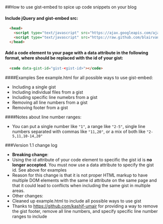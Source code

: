 ##How to use gist-embed to spice up code snippets on your blog

#### Include jQuery and gist-embed src:

```html
  <head>
    <script type="text/javascript" src="https://ajax.googleapis.com/ajax/libs/jquery/1.9.1/jquery.min.js"></script>
    <script type="text/javascript" src="https://raw.github.com/blairvanderhoof/gist-embed/master/gist-embed.js"></script>
  </head>
```

#### Add a code element to your page with a data attribute in the following format, where <gist-id> should be replaced with the id of your gist:

```html
  <code data-gist-id="gist-<gist-id>"></code>
```

####Examples
See example.html for all possible ways to use gist-embed:
* Including a single gist
* Including individual files from a gist
* Including specific line numebrs from a gist
* Removing all line numbers from a gist
* Removing footer from a gist

####Notes about line number ranges:
* You can put a single number like `"1"`, a range like `"2-5"`, single line numbers separated with commas like `"11,20"`, or a mix of both like `"2-5,11,10-14,20"`

###Version 1.1 change log
* **Breaking change**:
 * Using the id attribute of your code element to specific the gist id is **no longer accepted**.  You must now use a data attribute to specify the gist id.  See above for examples
  * Reason for this change is that it is not proper HTML markup to have multiple DOM elements with the same id attribute on the same page and that it could lead to conflicts when including the same gist in multiple areas.
* Other changes:
 * Cleaned up example.html to include all possible ways to use gist
 * Thanks to https://github.com/kashif-umair for providing a way to remove the gist footer, remove all line numbers, and specify specific line number ranges to include